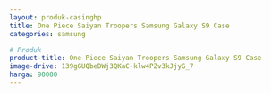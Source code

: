 ```yaml
---
layout: produk-casinghp
title: One Piece Saiyan Troopers Samsung Galaxy S9 Case
categories: samsung

# Produk
product-title: One Piece Saiyan Troopers Samsung Galaxy S9 Case
image-drive: 139gGUQbeDWj3QKaC-klw4PZv3kJjyG_7
harga: 90000
---
```

